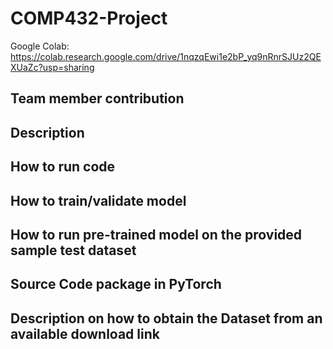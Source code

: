 # COMP432-Project

Google Colab: https://colab.research.google.com/drive/1nqzqEwi1e2bP_yq9nRnrSJUz2QEXUaZc?usp=sharing 

## Team member contribution


## Description

## How to run code

## How to train/validate model

## How to run pre-trained model on the provided sample test dataset

## Source Code package in PyTorch

## Description on how to obtain the Dataset from an available download link

